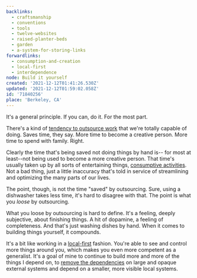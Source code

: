 ```yaml
---
backlinks:
  - craftsmanship
  - conventions
  - tools
  - twelve-websites
  - raised-planter-beds
  - garden
  - a-system-for-storing-links
forwardlinks:
  - consumption-and-creation
  - local-first
  - interdependence
node: Build it yourself
created: '2021-12-12T01:41:26.530Z'
updated: '2021-12-12T01:59:02.058Z'
id: '71840256'
place: 'Berkeley, CA'
---
```

It's a general principle. If you can, do it. For the most part. 

There's a kind of [tendency to outsource work](https://nav.al/hourly-rate) that we're totally capable of doing. Saves time, they say. More time to become a creative person. More time to spend with family. Right. 

Clearly the time that's being saved not doing things by hand is-- for most at least--not being used to become a more creative person. That time's usually taken up by all sorts of entertaining things, [consumptive activities](consumption-and-creation.md). Not a bad thing, just a little inaccuracy that's told in service of streamlining and optimizing the many parts of our lives. 

The point, though, is not the time "saved" by outsourcing. Sure, using a dishwasher takes less time, it's hard to disagree with that. The point is what you *loose* by outsourcing. 

What you loose by outsourcing is hard to define. It's a feeling, deeply subjective, about finishing things. A hit of dopamine, a feeling of completeness. And that's just washing dishes by hand. When it comes to building things yourself, it compounds.

It's a bit like working in a [local-first](local-first.md) fashion. You're able to see and control more things around you, which makes you even more competent as a generalist. It's a goal of mine to continue to build more and more of the things I depend on, to [remove the dependencies](interdependence.md) on large and opaque external systems and depend on a smaller, more visible local systems.


